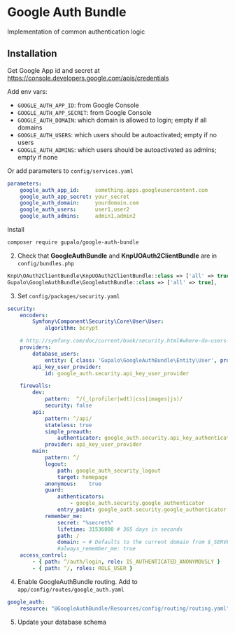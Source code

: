 Google Auth Bundle
==================

Implementation of common authentication logic

Installation
------------

Get Google App id and secret at https://console.developers.google.com/apis/credentials

Add env vars:

* `GOOGLE_AUTH_APP_ID`: from Google Console
* `GOOGLE_AUTH_APP_SECRET`: from Google Console
* `GOOGLE_AUTH_DOMAIN`: which domain is allowed to login; empty if all domains
* `GOOGLE_AUTH_USERS`: which users should be autoactivated; empty if no users
* `GOOGLE_AUTH_ADMINS`: which users should be autoactivated as admins; empty if none

Or add parameters to `config/services.yaml`

```yaml
parameters:
    google_auth_app_id:     something.apps.googleusercontent.com
    google_auth_app_secret: your_secret
    google_auth_domain:     yourdomain.com
    google_auth_users:      user1,user2
    google_auth_admins:     admin1,admin2
```

Install

```sh
composer require gupalo/google-auth-bundle
```

2) Check that **GoogleAuthBundle** and **KnpUOAuth2ClientBundle** are in `config/bundles.php`

```php
KnpU\OAuth2ClientBundle\KnpUOAuth2ClientBundle::class => ['all' => true],
Gupalo\GoogleAuthBundle\GoogleAuthBundle::class => ['all' => true],
```

3) Set `config/packages/security.yaml`

```yaml
security:
    encoders:
        Symfony\Component\Security\Core\User\User:
            algorithm: bcrypt

    # http://symfony.com/doc/current/book/security.html#where-do-users-come-from-user-providers
    providers:
        database_users:
            entity: { class: 'Gupalo\GoogleAuthBundle\Entity\User', property: username }
        api_key_user_provider:
            id: google_auth.security.api_key_user_provider

    firewalls:
        dev:
            pattern:  ^/(_(profiler|wdt)|css|images|js)/
            security: false
        api:
            pattern: ^/api/
            stateless: true
            simple_preauth:
                authenticator: google_auth.security.api_key_authenticator
            provider: api_key_user_provider
        main:
            pattern: ^/
            logout:
                path: google_auth_security_logout
                target: homepage
            anonymous:    true
            guard:
                authenticators:
                    - google_auth.security.google_authenticator
                entry_point: google_auth.security.google_authenticator
            remember_me:
                secret: "%secret%"
                lifetime: 31536000 # 365 days in seconds
                path: /
                domain: ~ # Defaults to the current domain from $_SERVER
                #always_remember_me: true
    access_control:
        - { path: ^/auth/login, role: IS_AUTHENTICATED_ANONYMOUSLY }
        - { path: ^/, roles: ROLE_USER }
```

4) Enable GoogleAuthBundle routing. Add to `app/config/routes/google_auth.yaml`

```yaml
google_auth:
    resource: "@GoogleAuthBundle/Resources/config/routing/routing.yaml"
```

5) Update your database schema
